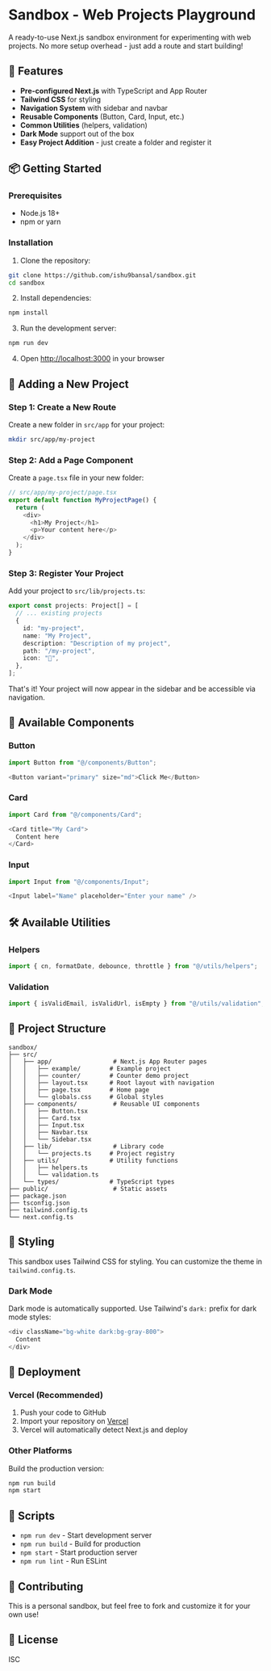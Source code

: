 # Sandbox - Web Projects Playground

A ready-to-use Next.js sandbox environment for experimenting with web projects. No more setup overhead - just add a route and start building!

## 🚀 Features

- **Pre-configured Next.js** with TypeScript and App Router
- **Tailwind CSS** for styling
- **Navigation System** with sidebar and navbar
- **Reusable Components** (Button, Card, Input, etc.)
- **Common Utilities** (helpers, validation)
- **Dark Mode** support out of the box
- **Easy Project Addition** - just create a folder and register it

## 📦 Getting Started

### Prerequisites

- Node.js 18+ 
- npm or yarn

### Installation

1. Clone the repository:
```bash
git clone https://github.com/ishu9bansal/sandbox.git
cd sandbox
```

2. Install dependencies:
```bash
npm install
```

3. Run the development server:
```bash
npm run dev
```

4. Open [http://localhost:3000](http://localhost:3000) in your browser

## 🎯 Adding a New Project

### Step 1: Create a New Route

Create a new folder in `src/app` for your project:

```bash
mkdir src/app/my-project
```

### Step 2: Add a Page Component

Create a `page.tsx` file in your new folder:

```typescript
// src/app/my-project/page.tsx
export default function MyProjectPage() {
  return (
    <div>
      <h1>My Project</h1>
      <p>Your content here</p>
    </div>
  );
}
```

### Step 3: Register Your Project

Add your project to `src/lib/projects.ts`:

```typescript
export const projects: Project[] = [
  // ... existing projects
  {
    id: "my-project",
    name: "My Project",
    description: "Description of my project",
    path: "/my-project",
    icon: "🚀",
  },
];
```

That's it! Your project will now appear in the sidebar and be accessible via navigation.

## 🧩 Available Components

### Button
```typescript
import Button from "@/components/Button";

<Button variant="primary" size="md">Click Me</Button>
```

### Card
```typescript
import Card from "@/components/Card";

<Card title="My Card">
  Content here
</Card>
```

### Input
```typescript
import Input from "@/components/Input";

<Input label="Name" placeholder="Enter your name" />
```

## 🛠️ Available Utilities

### Helpers
```typescript
import { cn, formatDate, debounce, throttle } from "@/utils/helpers";
```

### Validation
```typescript
import { isValidEmail, isValidUrl, isEmpty } from "@/utils/validation";
```

## 📁 Project Structure

```
sandbox/
├── src/
│   ├── app/                 # Next.js App Router pages
│   │   ├── example/        # Example project
│   │   ├── counter/        # Counter demo project
│   │   ├── layout.tsx      # Root layout with navigation
│   │   ├── page.tsx        # Home page
│   │   └── globals.css     # Global styles
│   ├── components/          # Reusable UI components
│   │   ├── Button.tsx
│   │   ├── Card.tsx
│   │   ├── Input.tsx
│   │   ├── Navbar.tsx
│   │   └── Sidebar.tsx
│   ├── lib/                 # Library code
│   │   └── projects.ts     # Project registry
│   ├── utils/              # Utility functions
│   │   ├── helpers.ts
│   │   └── validation.ts
│   └── types/              # TypeScript types
├── public/                  # Static assets
├── package.json
├── tsconfig.json
├── tailwind.config.ts
└── next.config.ts
```

## 🎨 Styling

This sandbox uses Tailwind CSS for styling. You can customize the theme in `tailwind.config.ts`.

### Dark Mode

Dark mode is automatically supported. Use Tailwind's `dark:` prefix for dark mode styles:

```typescript
<div className="bg-white dark:bg-gray-800">
  Content
</div>
```

## 🚢 Deployment

### Vercel (Recommended)

1. Push your code to GitHub
2. Import your repository on [Vercel](https://vercel.com)
3. Vercel will automatically detect Next.js and deploy

### Other Platforms

Build the production version:

```bash
npm run build
npm start
```

## 📝 Scripts

- `npm run dev` - Start development server
- `npm run build` - Build for production
- `npm start` - Start production server
- `npm run lint` - Run ESLint

## 🤝 Contributing

This is a personal sandbox, but feel free to fork and customize it for your own use!

## 📄 License

ISC